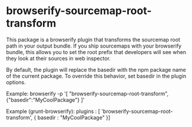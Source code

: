 browserify-sourcemap-root-transform
===================================

This package is a browserify plugin that transforms the sourcemap root path in your output bundle.
If you ship sourcemaps with your browserify bundle, this allows you to set the root prefix that developers will see when they
look at their sources in web inspector.

By default, the plugin will replace the basedir with the npm package name of the current package. To override this behavior,
set basedir in the plugin options.

Example:
    browserify -p '[ "browserify-sourcemap-root-transform", {"basedir":"MyCoolPackage"} ]'

Example (grunt-browserify):
    plugins : [ 'browserify-sourcemap-root-transform', {
        basedir : "MyCoolPackage"
    }]
